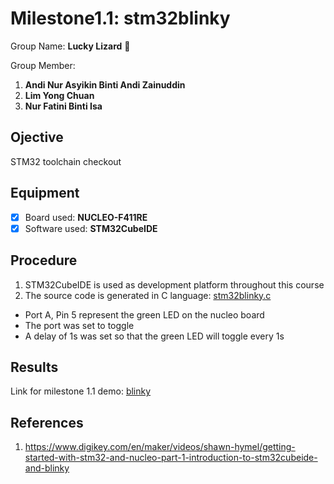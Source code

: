 # Milestone1.1: stm32blinky
Group Name: **Lucky Lizard** :lizard:

Group Member: 
1. **Andi Nur Asyikin Binti Andi Zainuddin**
2. **Lim Yong Chuan**
3. **Nur Fatini Binti Isa**

## Ojective
STM32 toolchain checkout
## Equipment
- [x] Board used: **NUCLEO-F411RE**
- [x] Software used: **STM32CubeIDE**
## Procedure
1. STM32CubeIDE is used as development platform throughout this course
2. The source code is generated in C language: [stm32blinky.c](https://github.com/LuckyLizard-MKEL1123/stm32blinky/blob/main/stm32blinky.c)
   
  - Port A, Pin 5 represent the green LED on the nucleo board
  - The port was set to toggle
  - A delay of 1s was set so that the green LED will toggle every 1s
## Results
Link for milestone 1.1 demo: [blinky](https://www.youtube.com/watch?v=TXdVhN1mfpE)
## References
1. https://www.digikey.com/en/maker/videos/shawn-hymel/getting-started-with-stm32-and-nucleo-part-1-introduction-to-stm32cubeide-and-blinky
